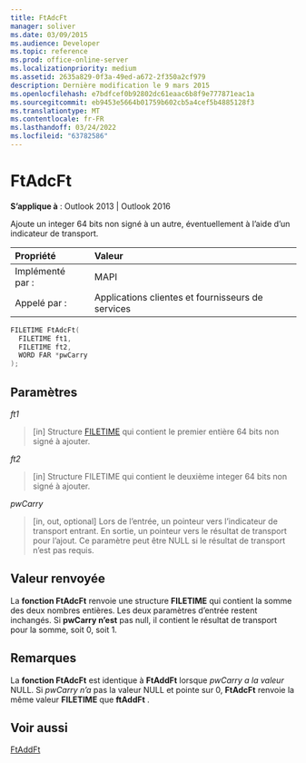 ```yaml
---
title: FtAdcFt
manager: soliver
ms.date: 03/09/2015
ms.audience: Developer
ms.topic: reference
ms.prod: office-online-server
ms.localizationpriority: medium
ms.assetid: 2635a829-0f3a-49ed-a672-2f350a2cf979
description: Dernière modification le 9 mars 2015
ms.openlocfilehash: e7bdfcef0b92802dc61eaac6b8f9e777871eac1a
ms.sourcegitcommit: eb9453e5664b01759b602cb5a4cef5b4885128f3
ms.translationtype: MT
ms.contentlocale: fr-FR
ms.lasthandoff: 03/24/2022
ms.locfileid: "63782586"
---
```

# <a name="ftadcft"></a>FtAdcFt

  
  
**S’applique à** : Outlook 2013 | Outlook 2016 
  
Ajoute un integer 64 bits non signé à un autre, éventuellement à l’aide d’un indicateur de transport.
  
|Propriété|Valeur|
|:-----|:-----|
|Implémenté par :  <br/> |MAPI  <br/> |
|Appelé par :  <br/> |Applications clientes et fournisseurs de services  <br/> |
   
```cpp
FILETIME FtAdcFt( 
  FILETIME ft1, 
  FILETIME ft2, 
  WORD FAR *pwCarry
);
```

## <a name="parameters"></a>Paramètres

 _ft1_
  
> [in] Structure [FILETIME](filetime.md) qui contient le premier entière 64 bits non signé à ajouter. 
    
 _ft2_
  
> [in] Structure FILETIME qui contient le deuxième integer 64 bits non signé à ajouter.
    
 _pwCarry_
  
> [in, out, optional] Lors de l’entrée, un pointeur vers l’indicateur de transport entrant. En sortie, un pointeur vers le résultat de transport pour l’ajout. Ce paramètre peut être NULL si le résultat de transport n’est pas requis.
    
## <a name="return-value"></a>Valeur renvoyée

La **fonction FtAdcFt** renvoie une structure **FILETIME** qui contient la somme des deux nombres entières. Les deux paramètres d’entrée restent inchangés. Si **pwCarry n’est** pas null, il contient le résultat de transport pour la somme, soit 0, soit 1. 
  
## <a name="remarks"></a>Remarques

La **fonction FtAdcFt** est identique à **FtAddFt** lorsque  _pwCarry a la valeur_ NULL. Si  _pwCarry n’a_ pas la valeur NULL et pointe sur 0, **FtAdcFt** renvoie la même valeur **FILETIME** que **ftAddFt** . 
  
## <a name="see-also"></a>Voir aussi



[FtAddFt](ftaddft.md)

